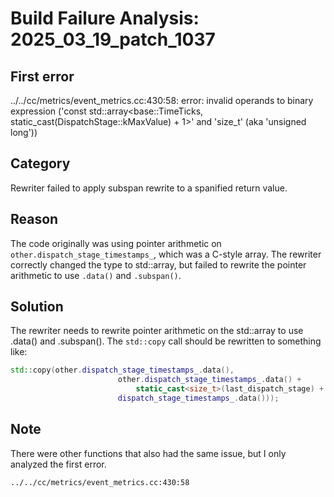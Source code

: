 # Build Failure Analysis: 2025_03_19_patch_1037

## First error

../../cc/metrics/event_metrics.cc:430:58: error: invalid operands to binary expression ('const std::array<base::TimeTicks, static_cast<int>(DispatchStage::kMaxValue) + 1>' and 'size_t' (aka 'unsigned long'))

## Category
Rewriter failed to apply subspan rewrite to a spanified return value.

## Reason
The code originally was using pointer arithmetic on `other.dispatch_stage_timestamps_`, which was a C-style array. The rewriter correctly changed the type to std::array, but failed to rewrite the pointer arithmetic to use `.data()` and `.subspan()`.

## Solution
The rewriter needs to rewrite pointer arithmetic on the std::array to use .data() and .subspan(). The `std::copy` call should be rewritten to something like:

```c++
std::copy(other.dispatch_stage_timestamps_.data(),
                        other.dispatch_stage_timestamps_.data() +
                            static_cast<size_t>(last_dispatch_stage) + 1,
                        dispatch_stage_timestamps_.data()));
```

## Note
There were other functions that also had the same issue, but I only analyzed the first error.
```
../../cc/metrics/event_metrics.cc:430:58